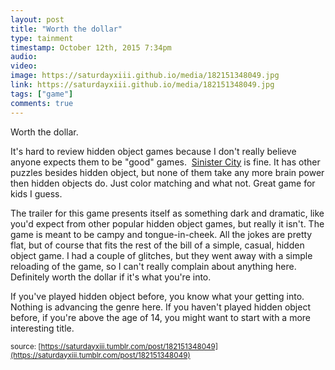 ```yaml
---
layout: post
title: "Worth the dollar"
type: tainment
timestamp: October 12th, 2015 7:34pm
audio: 
video: 
image: https://saturdayxiii.github.io/media/182151348049.jpg
link: https://saturdayxiii.github.io/media/182151348049.jpg
tags: ["game"]
comments: true
---
```

Worth the dollar.

It's hard to review hidden object games because I don't really believe anyone expects them to be "good" games.  [Sinister City](https://store.steampowered.com/app/326180/Sinister_City/) is fine. It has other puzzles besides hidden object, but none of them take any more brain power then hidden objects do. Just color matching and what not. Great game for kids I guess. 

The trailer for this game presents itself as something dark and dramatic, like you'd expect from other popular hidden object games, but really it isn't. The game is meant to be campy and tongue-in-cheek. All the jokes are pretty flat, but of course that fits the rest of the bill of a simple, casual, hidden object game. I had a couple of glitches, but they went away with a simple reloading of the game, so I can't really complain about anything here. Definitely worth the dollar if it's what you're into.

If you've played hidden object before, you know what your getting into. Nothing is advancing the genre here. If you haven't played hidden object before, if you're above the age of 14, you might want to start with a more interesting title.

<small>source: [https://saturdayxiii.tumblr.com/post/182151348049](https://saturdayxiii.tumblr.com/post/182151348049)</small>